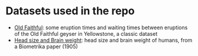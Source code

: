 # Datasets used in the repo

* [Old Faithful](http://www.stat.cmu.edu/%7Elarry/all-of-statistics/=data/faithful.dat): some eruption times and waiting times between eruptions of the Old Faithful geyser in Yellowstone, a classic dataset 
* [Head size and Brain weight](http://www.stat.ufl.edu/~winner/data/brainhead.txt): head size and brain weight of humans, from a Biometrika paper (1905)

